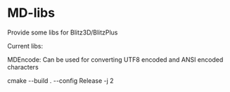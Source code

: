 # MD-libs
Provide some libs for Blitz3D/BlitzPlus

Current libs:

MDEncode: Can be used for converting UTF8 encoded and ANSI encoded characters

cmake --build . --config Release -j 2